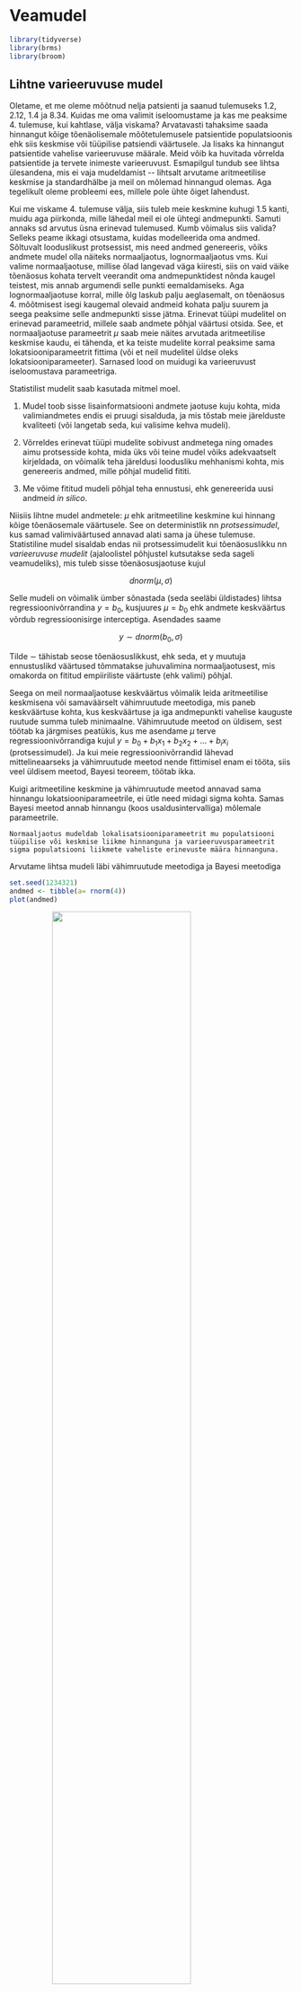 

# Veamudel


```r
library(tidyverse)
library(brms)
library(broom)
```

## Lihtne varieeruvuse mudel  

Oletame, et me oleme mõõtnud nelja patsienti ja saanud tulemuseks 1.2, 2.12, 1.4 ja 8.34. Kuidas me oma valimit iseloomustame ja kas me peaksime 4. tulemuse, kui kahtlase, välja viskama? 
Arvatavasti tahaksime saada hinnangut kõige tõenäolisemale mõõtetulemusele patsientide populatsioonis ehk siis keskmise või tüüpilise patsiendi väärtusele. Ja lisaks ka hinnangut  patsientide vahelise varieeruvuse määrale. Meid võib ka huvitada võrrelda  patsientide ja tervete inimeste varieeruvust. Esmapilgul tundub see lihtsa ülesandena, mis ei vaja mudeldamist --  lihtsalt arvutame aritmeetilise keskmise ja standardhälbe ja meil on mõlemad hinnangud olemas. Aga tegelikult oleme probleemi ees, millele pole ühte õiget lahendust. 

Kui me viskame 4. tulemuse välja, siis tuleb meie keskmine kuhugi 1.5 kanti, muidu aga piirkonda, mille lähedal meil ei ole ühtegi andmepunkti. Samuti annaks sd arvutus üsna erinevad tulemused. Kumb võimalus siis valida? Selleks peame ikkagi otsustama, kuidas modelleerida oma andmed. Sõltuvalt looduslikust protsessist, mis need andmed genereeris, võiks andmete mudel olla näiteks normaaljaotus, lognormaaljaotus vms. Kui valime normaaljaotuse, millise õlad langevad väga kiiresti, siis on vaid väike tõenäosus kohata tervelt veerandit oma andmepunktidest nõnda kaugel teistest, mis annab argumendi selle punkti eemaldamiseks. Aga lognormaaljaotuse korral, mille õlg laskub palju aeglasemalt, on tõenäosus 4. mõõtmisest isegi kaugemal olevaid andmeid kohata palju suurem ja seega peaksime selle andmepunkti sisse jätma. 
Erinevat tüüpi mudelitel on erinevad parameetrid, millele saab andmete põhjal väärtusi otsida. See, et normaaljaotuse parameetrit $\mu$ saab meie näites arvutada aritmeetilise keskmise kaudu, ei tähenda, et ka teiste mudelite korral peaksime sama lokatsiooniparameetrit fittima (või et neil mudelitel üldse oleks lokatsiooniparameeter). Sarnased lood on muidugi ka varieeruvust iseloomustava parameetriga.

Statistilist mudelit saab kasutada mitmel moel.

1. Mudel toob sisse lisainformatsiooni andmete jaotuse kuju kohta, mida valimiandmetes endis ei pruugi sisalduda, ja mis tõstab meie järelduste kvaliteeti (või langetab seda, kui valisime kehva mudeli).

2. Võrreldes erinevat tüüpi mudelite sobivust andmetega ning omades aimu protsesside kohta, mida üks või teine mudel võiks adekvaatselt kirjeldada, on võimalik teha järeldusi loodusliku mehhanismi kohta, mis genereeris andmed, mille põhjal mudelid fititi.

3. Me võime fititud mudeli põhjal teha ennustusi, ehk genereerida uusi andmeid *in silico*.

Niisiis lihtne mudel andmetele: $\mu$ ehk aritmeetiline keskmine kui hinnang kõige tõenäosemale väärtusele. See on deterministlik nn *protsessimudel*, kus samad valimiväärtused annavad alati sama ja ühese tulemuse. Statistiline mudel sisaldab endas nii protsessimudelit kui tõenäosuslikku nn *varieeruvuse mudelit* (ajaloolistel põhjustel kutsutakse seda sageli veamudeliks), mis tuleb sisse tõenäosusjaotuse kujul

$$dnorm(\mu, \sigma)$$

Selle mudeli on võimalik ümber sõnastada (seda seeläbi üldistades) lihtsa regressioonivõrrandina $y = b_0$, kusjuures $\mu = b_0$ ehk andmete keskväärtus võrdub regressioonisirge interceptiga. Asendades saame

$$y \sim dnorm(b_0, \sigma)$$

Tilde $\sim$ tähistab seose tõenäosuslikkust, ehk seda, et y muutuja ennustuslikd väärtused tõmmatakse juhuvalimina normaaljaotusest, mis omakorda on fititud empiiriliste väärtuste (ehk valimi) põhjal. 

Seega on meil normaaljaotuse keskväärtus võimalik leida aritmeetilise keskmisena või samaväärselt vähimruutude meetodiga, mis paneb keskväärtuse kohta, kus keskväärtuse ja iga andmepunkti vahelise kauguste ruutude summa tuleb minimaalne. Vähimruutude meetod on üldisem, sest töötab ka järgmises peatükis, kus me asendame $\mu$ terve regressioonivõrrandiga kujul $y = b_0 + b_1x_1 + b_2x_2 + ... + b_ix_i$ (protsessimudel). Ja kui meie regressioonivõrrandid lähevad mittelineaarseks ja vähimruutude meetod nende fittimisel enam ei tööta, siis veel üldisem meetod, Bayesi teoreem, töötab ikka.

Kuigi aritmeetiline keskmine ja vähimruutude meetod annavad sama hinnangu lokatsiooniparameetrile, ei ütle need midagi sigma kohta. Samas Bayesi meetod annab hinnangu (koos usaldusintervalliga) mõlemale parameetrile.

    Normaaljaotus mudeldab lokalisatsiooniparameetrit mu populatsiooni 
    tüüpilise või keskmise liikme hinnanguna ja varieeruvusparameetrit 
    sigma populatsiooni liikmete vaheliste erinevuste määra hinnanguna. 
    

Arvutame lihtsa mudeli läbi vähimruutude meetodiga ja Bayesi meetodiga


```r
set.seed(1234321)
andmed <- tibble(a= rnorm(4))
plot(andmed)
```

<img src="06_veamudel_files/figure-html/unnamed-chunk-3-1.png" width="70%" style="display: block; margin: auto;" />

```r
mean(andmed$a); sd(andmed$a)
#> [1] 1.24
#> [1] 0.662
```

Vähimruutude meetodit rakendab lm() funktsioon

```r
lm(a~1, data = andmed) %>% broom::tidy()
#> # A tibble: 1 x 5
#>   term        estimate std.error statistic p.value
#>   <chr>          <dbl>     <dbl>     <dbl>   <dbl>
#> 1 (Intercept)     1.24     0.331      3.74  0.0333
```

Ja Bayesi brms::brm()

```r
(Bayes_mudel <- brm(a~1, data = andmed) %>% broom::tidy())
```


```
#> # A tibble: 2 x 5
#>   term        estimate std.error lower upper
#>   <chr>          <dbl>     <dbl> <dbl> <dbl>
#> 1 b_Intercept     1.24     0.684 0.196  2.25
#> 2 sigma           1.27     1.24  0.461  3.02
```

Nagu näete, lm() fitib ainult mu parameetri, samas kui me Bayesi meetodit kasutades saame hinnangu (koos usalduspiiridega) kahele parameetrile: mu ehk intercept ja sigma ehk sd. 

Meie poolt simuleeritud andmed tulevad normaaljaotusega populatsioonist, mille mu = 0 ja sd = 1. Kumbki meetod ei luba meile null-intercepti sest andmeid on vähe ja need on juhusliku valimivea tõttu kallutatud. See-eest sigma hinnang, mille Bayes meile annab on küll laiavõitu (ikka sellepärast, et meil on vähe andmeid), aga vähemalt hõlmab endas õiget väärtust.



## protsessimudel ja varieeruvuse mudel lineaarses regressioonis

Kui mudel $kaal = b_0 + b_1 ~pikkus$ ennustab, et 160 cm inimene kaalub keskmiselt 80 kg, siis protsessi mudel ei ütle, kui suurt pikkusest sõltumatut kaalude varieeruvust võime oodata 160 cm-ste inimeste hulgas. 
Selle hinnangu andmiseks tuleb mudelile lisada varieeruvusekomponent, sageli normaaljaotuse kujul, mis modelleerib üksikute inimeste kaalude varieeruvust (mitte keskmise kaalu varieeruvust) igal mõeldaval ja mittemõeldaval pikkusel. 

  > Bioloogid, erinevalt füüsikutest, usuvad, et valimisisene andmete 
  varieeruvus on tingitud pigem bioloogilisest varieeruvusest kui mõõtmisveast, 
  aga loomulikult sisaldub selles ka mõõtmisviga. 

Kuidas varieeruvuskomponent lineaarsesse mudelisse sisse tuua? 
Ilma varieeruvuskomponendita mudel:

$$y = b_0 + bx$$

ennustab y-i keskväärtust erinevatel x-i väärtustel.

Varieeruvuskomponent: 

$$y\sim dnorm(\mu,~\sigma)$$

kus $\mu$ (*mu*) on mudeli poolt ennustatud keskväärtus ja $\sigma$ (sigma) on mudeli poolt ennustatud standardhälve ehk varieeruvus andmepunktide tasemel. 
Varieeruvusmudelis on keskväärtuse ehk *mu* ennustus endiselt deterministlik ja sigma töötab originaalsel andmetasemel, mitte keskväärtuste tasemel. 
See võimaldab protsessimudeli varieeruvusmudelisse sisse kirjutada lihtsalt *mu* ümber defineerides:

$$\mu = b_0 + bx$$ 

mis tähendab, et

$$y \sim dnorm(b_0 + b_1x, ~\sigma)$$


See ongi sirge mudel koos varieeruvuskomponendiga. Seega on sellel lineaarsel regressioonimudelil kolm parameetrit: intercept $b_0$, tõus $b_1$ ja "veaparameeter" $\sigma$. 
Sellist mudelit on mõistlik fittida Bayesi teoreemi abil. 
Bayesi meetodiga fititud mudel, mida kutsutakse posteerioriks, näitab, millised kombinatsioonid nendest kolmest parameetrist usutavalt koos esinevad, ja millised mitte. 
Seega on fititud 3 parameetriga bayesi mudel 3-dimensionaalne tõenäosusjaotus (3D posteerior). 
Muidugi saame ka ükshaaval välja plottida kolm 1D posteeriori, millest igaüks iseloomustab üht parameetrit ning on kollapseeritud üle kahe ülejäänud parameetri. 
[Edaspidi](pidev) õpime selliste mudelitega töötama. 


> Kõik statistilised mudelid on tõenäosusmudelid ning sisaldavad varieeruvuskomponenti.  

Kuna erinevalt lokatsiooniparameetrist, ei aja me mudelis sigmat lahku vastavalt x-i väärtustele, siis meie varieeruvusmudel (ja enamus veamudeleid, millega me edaspidi töötame) modelleerib igale x-i väärtusele (kaalule) sama suure y-i suunalise varieeruvuse (pikkuste sd). 
Suurem osa statistikast kasutab eeldusi, mida keegi päriselt tõe pähe ei võta, aga millega on arvutuslikus mõttes lihtsam elada. Siiski, 19. peatükis õpime, kuidas loobuda sellest eeldusest.

## Enimkasutatud veamudel on normaaljaotus {-}

Alustuseks simuleerime lihtsate vahenditega looduslikku protsessi, mille tulemusel tekib normaaljaotus.  
Oletame, et bakteri kasvukiirust mõjutavad 12 geeni, mille mõjud võivad olla väga erineva tugevusega, kuid mille mõjude suurused ei sõltu üksteisest. 
Seega nende 12 geeni mõjud kasvukiirusele liituvad.
Järgnevas koodis võtame 12 juhuslikku arvu 1 ja 100 vahel (kasutades `runif()` funktsiooni). 
Need 12 arvu näitavad 12 erineva geeni individuaalsete mõjude suurusi bakteritüve kasvukiirusele. 
Meil on seega kuni 100-kordsed erinevused erinevate geenide mõjude suuruste vahel. 
Seejärel liidame need 12 arvu. 
Nüüd võtame uue 12-se valimi ja kordame eelnevat. 
Me teeme seda 10 000 korda järjest ja plotime saadud 10 000 arvu (10 000 liitmistehte tulemust) tihedusfuntksioonina. 

(ref:normaaljaotus-tekib) Normaaljaotus tekib sõltumatutest efektidest. Kümne tuhande N = 12 suuruse juhuvalimi summa tihedusdiagramm.


```r
kasv <- replicate(10000, sum(runif(12, 1, 100))) 
p <- ggplot(tibble(kasv), aes(kasv)) + geom_density()
p
```

<div class="figure" style="text-align: center">
<img src="06_veamudel_files/figure-html/normaaljaotus-tekib-1.png" alt="(ref:normaaljaotus-tekib)" width="70%" />
<p class="caption">(\#fig:normaaljaotus-tekib)(ref:normaaljaotus-tekib)</p>
</div>

Selles näites võrdub iga andmepunkt 10 000st ühe bakteritüve kasvukiiruse mõõtmisega. Seega, antud eelduste korral on bakteritüvede kasvukiirused normaaljaotusega.

Nüüd vaatame, mis juhtub, kui 12 geeni mõjud ei ole üksteisest sõltumatud. Kui 12 geeni on omavahel vastasmõjudes, siis nende geenide mõjud korrutuvad, mitte ei liitu. (Korrutamine pole ainus viis, kuidas vastasmõjusid modeleerida, küll aga kõige levinum.)
Kõigepealt vaatleme juhtu, kus 12 geeni on kõik väikeste mõjudega ning seega mitte ühegi geeni mõju ei domineeri teiste üle.
Seekord genreerime 12 juhuslikku arvu 1 ja 1.1 vahel. 
Siin tähendab arv 1.1 kasvu tõusu 10% võrra. 
Seejärel korrutame need 12 arvu, misjärel kordame eelnevat 10 000 korda. 

(ref:soltuvatest-efektidest) Normaaljaotus tekib väikestest sõltuvatest efektidest. Kümne tuhande N = 12 suuruse juhuvalimi korrutiste tihedusdiagramm. Ühegi geeni mõju ei domineeri teiste üle.


```r
kasv <- replicate(10000, prod(runif(12, 1, 1.1))) 
p %+% tibble(kasv)
```

<div class="figure" style="text-align: center">
<img src="06_veamudel_files/figure-html/soltuvatest-efektidest-1.png" alt="(ref:soltuvatest-efektidest)" width="70%" />
<p class="caption">(\#fig:soltuvatest-efektidest)(ref:soltuvatest-efektidest)</p>
</div>

Tulemuseks on jällegi normaaljaotus.
Selles näites olid üksikud interakteeruvad geenid ükshaaval väikeste mõjudega ja ühegi geeni mõju ei domineerinud teiste üle. 
Mis juhtub, kui mõnel geenil on kuni 2 korda suurem mõju kui teisel?

(ref:lognormaal) Lognormaaljaotus tekib suurematest sõltuvatest efektidest. Kümne tuhande N = 12 suuruse juhuvalimi korrutiste tihedusdiagramm. Mõnel geenil on kuni 2 korda suurem mõju kui teisel.


```r
kasv <- replicate(10000, prod(runif(12, 1, 2)))
p %+% tibble(kasv)
```

<div class="figure" style="text-align: center">
<img src="06_veamudel_files/figure-html/lognormaal-1.png" alt="(ref:lognormaal)" width="70%" />
<p class="caption">(\#fig:lognormaal)(ref:lognormaal)</p>
</div>

Nüüd on tulemuseks log-normaaljaotus. Mis teie arvate, kas teie poolt uuritavat tunnust mõjutavad faktorid, mis omavahel ei interakteeru või kui interakteeruvad, on kõik ühtlaselt väikeste efektidega? 
Või on tegu vastasmõjudes olevate faktoritega, millest osad on palju suuremate mõjudega, kui teised? 
Ühel juhul eelistate te normaaljaotust, teisel juhul peate õppima töötama ka lognormaaljaotusega.

Kui me vaatame samu andmeid logaritmilises skaalas, avastame, et need andmed on normaaljaotusega. 
See ongi andmete logaritmimise mõte.

(ref:logskaalas) Logaritmilises skaalas lognormaalsed efektid on normaaljaotusega. Kümne tuhande N = 12 suuruse juhuvalimi korrutiste tihedusdiagramm. Mõnel geenil on kuni 2 korda suurem mõju kui teisel.


```r
kasv <- replicate(10000, log10(prod(runif(12, 1, 2))))
p %+% tibble(kasv) + labs(x = "kasv, log10")
```

<div class="figure" style="text-align: center">
<img src="06_veamudel_files/figure-html/logskaalas-1.png" alt="(ref:logskaalas)" width="70%" />
<p class="caption">(\#fig:logskaalas)(ref:logskaalas)</p>
</div>

>Normaaljatuse avastas Gauss (1809), aga nime andis sellele Francis Galton (1860ndatel), kuna antropoloogilised mõõtmised "normaalselt" järgisid "vigade seadust", mille ta nimetas "Normaalseks jaotuste kurviks".


### Normaaljaotuse mudel väikestel valimitel {-}

Oletame, et meil on kolm andmepunkti ning me usume, et need andmed on juhuslikult tõmmatud normaaljaotusest või sellele lähedasest jaotusest. Normaaljaotuse mudelit kasutades deklareerime, et me usume, et kui oleksime olnud vähem laisad ja 3 mõõtmise asemel sooritanuks 3000, siis need mõõtmised sobituksid piisavalt hästi meie 3 väärtuse peal fititud normaaljaotusega. Seega, me usume, et omades 3 andmepunkti me teame juba umbkaudu, millised tulemused me oleksime saanud korjates näiteks 3 miljonit andmepunkti. Oma mudelist võime simuleerida ükskõik kui palju andmepunkte. 

Aga pidage meeles, et selle mudeli fittimiseks kasutame me ainult neid andmeid, mis meil päriselt on --- ja kui meil on ainult 3 andmepunkti, on tõenäoline, et fititud mudel ei kajasta hästi tegelikkust. 

Kuidas panna skeptik uskuma, et statistilised meetodid töötavad halvasti väikestel valimitel? Järgnevalt illustreerime seda ühe võimaliku valimiga paljudest, mis on tõmmatud imaginaarsest populatsioonist, mille parameetreid me teame. Me tõmbame 3-se valimi ning üritame selle valimi põhjal ennustada selleasama populatsiooni struktuuri. Kuna tegemist on simulatsiooniga, teame täpselt, et populatsioon, kust me tõmbame oma kolmese valimi, on normaaljaotusega, et tema keskväärtus = 0 ja et tema sd = 1. Seega saame võrrelda oma ennustust populatsiooni tõeliste parameetriväärtustega.
Me fitime oma valimiandmetega 2 erinevat mudelit: normaaljaotuse ja Studenti t jaotuse. 

(ref:juhuvalim-normaaljaotusest) Juhuvalim normaaljaotusest, mille keskmine = 0 ja sd = 1 (n=3; andmepunktid on näidatud mustade munadena). Sinine joon - populatsioon, millest tõmmati valim; punane joon - normaaljaotuse mudel, mis on fititud valimi andmetel; must joon - Studenti t jaotuse mudel, mis on fititud samade andmetega. Mustad punktid, valim. Katkendjoon, populatsiooni keskmine, millest valim tõmmati.

<div class="figure" style="text-align: center">
<img src="06_veamudel_files/figure-html/juhuvalim-normaaljaotusest-1.png" alt="(ref:juhuvalim-normaaljaotusest)" width="70%" />
<p class="caption">(\#fig:juhuvalim-normaaljaotusest)(ref:juhuvalim-normaaljaotusest)</p>
</div>

Siin saame hinnata mudelite fitte jumala positsioonilt, võrreldes fititud mudelite jaotusi "tõese" sinise jaotusega.
Mõlemad mudelid on süstemaatiliselt nihutatud väiksemate väärtuste poole ja alahindavad varieeruvust. t jaotuse mudel on oodatult paksemate sabadega ja ennustab 0-st kaugele palju rohkem väärtusi kui normaaljaotuse mudel. Kuna me teame, et populatsioon on normaaljaotusega, pole väga üllatav, et t jaotus modeleerib seda halvemini kui normaaljaotus. 

Igal juhul, mõni teine juhuvalim annaks meile hoopis teistsugused mudelid, mis rohkem või vähem erinevad algsest populatsioonist.

Mis juhtub kui me kasutame oma normaaljaotuse mudelit uute andmete simuleerimiseks? Kui lähedased on need simuleeritud andmed populatsiooni andmetega ja kui lähedased valimi andmetega, millega me normaaljaotuse mudeli fittisime?

(ref:kasutame-fititud) Kasutame fititud mudeleid uute andmete simuleerimiseks.


```r
# tõmbame 3 juhuslikku arvu normaalhaotusest, mille keskväärtus = 0 ja sd = 1.
dfr <- tibble(sample_data = rnorm(3)) 
dfr <- summarise_at(dfr, "sample_data", c("mean", "sd"))
dfr
#> # A tibble: 1 x 2
#>     mean    sd
#>    <dbl> <dbl>
#> 1 0.0654 0.808
# simuleerime 1000 uut andmepunkti fititud mudelist
simulated_data <- rnorm(1000, dfr$mean, dfr$sd)
# arvutame simuleeritud andmete keskmise ja sd ning joonistame neist histogrammi
ggplot(tibble(simulated_data), aes(simulated_data)) +
  geom_histogram(bins = 15)
```

<div class="figure" style="text-align: center">
<img src="06_veamudel_files/figure-html/kasutame-fititud-1.png" alt="(ref:kasutame-fititud)" width="70%" />
<p class="caption">(\#fig:kasutame-fititud)(ref:kasutame-fititud)</p>
</div>

Nagu näha, igati ootuspäraselt on uute (simuleeritud) andmete keskväärtus ja SD väga sarnased algsete andmete omale, mida kasutasime mudeli fittimisel. 
Kahjuks ei ole need aga kaugeltki nii sarnased algsele jaotusele, mille kuju me püüame oma andmete ja mudeli pealt ennustada. 
Seega on meie mudel üle-fittitud, mis tähendab, et ta kajastab liigselt neid valimi aspekte, mis ei peegelda algse populatsiooni omadusi. 
Loomulikult ei vasta ükski mudel päriselt tegelikkusele. 
Küsimus on pigem selles, kas mõni meie mudelitest on piisavalt hea, et olla kasulik.
Vastus sellele sõltub, milleks plaanime oma mudelit kasutada.


```r
mean(simulated_data > 0) 
#> [1] 0.535
mean(simulated_data > 1)
#> [1] 0.116
```
Kui populatsiooniväärtustest on 50% suuremad kui 0, siis mudeli järgi vaevalt 32%. Kui populatsiooniväärtustest on 16% suuremad kui 1, siis mudeli järgi vaevalt 4%.
See illustreerib hästi mudeli kvaliteeti.


```r
sim_t <- rstudent_t(1000, 2, dfr$mean, dfr$sd)
mean(sim_t > 0)
#> [1] 0.516
mean(sim_t > 1)
#> [1] 0.189
```
Samad ennustused t jaotusest on isegi paremad! Aga kumb on ikkagi parem mudel populatsioonile?


## Normaaljaotuse ja lognormaaljaotuse erilisus {-}

Normaaljaotus ja lognormaaljaotus on erilised sest 

(1) kesksest piirteoreemist (*central limit theorem*) tuleneb, et olgu teie valim ükskõik millise jaotusega, paljudest valimitest arvutatud **aritmeetilised keskmised** on alati enam-vähem normaaljaotusega. See kehtib enamuse andmejaotuste korral, kui n>30. 
Selle matemaatilise tõe peegeldus füüsikalisse maailma on "elementaarsete vigade hüpotees", mille kohaselt paljude väikeste üksteisest sõltumatute juhuslike efektide (vigade) summa annab tulemuseks normaaljaotuse. 

Paraku enamus bioloogilisi mõõtmisi annavad tulemuseks eranditult mitte-negatiivseid väärtusi. 
Sageli on selliste väärtuste jaotused ebasümmeetrilised (v.a. siis, kui cv = sd/mean on väike), ja kui nii, siis on meil sageli tegu lognormaaljaotusega, mis tekkib log-normaalsete muutujate korrutamisest. 
Siit tuleb Keskne piirteoreem 2, mille kohaselt suvalise jaotusega muutujate **geomeetrilised keskmised** on enam-vähem lognormaaljaotusega, ning elementaarsete vigade hüpotees 2: Kui juhuslik varieeruvus tekib paljude juhuslike efektide korrutamisel, on tulemuseks lognormaaljaotus. 
Lognormaaljaotusega väärtuste logaritmimine annab normaaljaotuse. 

(2) Nii normaal- kui lognormaaljaotus on maksimaalse entroopiaga jaotused. 
Entroopiat vaadeldakse siin informatsiooni & müra kaudu --- maksimaalse entroopiaga süsteem sisaldab maksimaalselt müra ja minimaalselt informatsiooni (vastavalt Shannoni informatsiooniteooriale). See tähendab, et väljaspool oma parameetrite tuunitud väärtusi on normaal- ja lognormaaljaotused minimaalselt informatiivsed. 
Normaaljaotusel ja lognormaaljaotusel on kummagil kaks parameetrit, *mu* ja *sigma* (ehk keskmine ja standardhälve), mille väärtused fikseerides fikseerime üheselt jaotuse ehk mudeli kuju, lisades sinna minimaalselt muud (sooviamtut) informatsiooni. 
Teised maksimaalse entroopiaga jaotused on näiteks eksponentsiaalne jaotus, binoomjaotus, bernoulli jaotus, poissoni jaotus. 

> Kui meil on tegu nullist suuremate andmetega, on andmete logaritmimine sageli hea mõte. Logaritmitud andmete pealt arvutatud keskmise ja sd eksponentimine annab meile geomeetrilise keskmise (exp(mu) = mu_geom) ja multiplikatiivse sd (exp(sd) = sd_mult). 

Kui me fitime lognormaaljaotust andmetega, siis fititud koefitsiendid mu ja sd tuleb eksponentida, et saada geomeetriline keskmine ja multiplikatiivne sd. 

mu_geom x sd_mult ... mu_geom/sd_mult annab vahemiku, kuhu jääb 68% lognormaalsetest andmetest ja mu_geom x 2sd_mult ... mu_geom/2sd_mult annab vahemiku, kuhu jääb 96% andmetest (just nagu additiivne sd tõõtab aritmeetilise additiivse keskmisega normaalsete andmete korral). 

Maksimaalsel entroopial põhineb normaaljaotuse ja lognormaaljaotuse sage kasutamine Bayesi statistikas prioritena, sest me suudame paremini kontrollida, millist informatsiooni me neisse surume. Esimesel kesksel piirteoreemil seevastu põhineb kogu sageduslik statistika (vt ptk 8.).

### Normaaljaotuse ja lognormaaljaotuse võrdlus

**Normaaljaotus** 

* Normaaljaotusega ehk normaalsete juhuslike muutujate liitmine annab normaalse summa. Lineaarsed kombinatsioonid $Y= \alpha + \beta_1X_1 + \beta_2X_2$ jäävad normaalseks.

* Normaalsete muutujate aritmeetilised keskmised on normaaljaotusega.

* Keskne piirteoreem: mitte-normaalsete muutujate aritmeetilised keskmised on enam-vähem normaaljaotusega.

* Elementaarsete vigade hüpotees: kui juhuslik varieeruvus on paljude juhuslike mõjude summa, on tulemuseks normaaljaotus.

* lm() regressionimudelid eeldavad normaaljaotusega residuaale. log-normaalsete vigadega lineaarsel regresioonil tuleks mudeldada log(Y) (vähimruutude meetodil) või lognormaalset tõepäramudelit kasutades (bayesi regressioon, vt ptk 13). 

* Additiivne regressioonimudel viib additiivsete vigadeni (residuaalideni), mis omakorda viib konstantsele varieeruvusele ehk konstantsele SD-le.

**lognormaaljaotus**

* lognormaalsete juhuslike muutujate korrutamine annab lognormaalse korrutise.

* Longnormaalsete muutujate geomeetrilised keskmised on lognormaaljaotusega.

* Keskne piirteoreem: mitte-lognormaalsete muutujate geomeetrilised keskmised on enam-vähem lognormaaljaotusega

* Multiplikatiivne elementaarsete vigade hüpotees: kui juhuslik varieeruvus on paljude juhuslike mõjude korrutis, on tulemuseks lognormaaljaotus

* multiplikatiivne regressioonimudel viib multiplikatiivsete vigadeni (residuaalideni), mis omakorda viib konstantsele suhtelisele varieeruvusele ehk konstantsele CV-le. Vigade jaotus on nüüd ebasümmeetriline. 

Seega võime lognormaaljaotust kutsuda ka multiplikatiivseks normaaljaotuseks.




## Teised veamudelid
### Lognormaaljaotus


```r
x <- seq(0, 10, length.out = 1000)
y <- dlnorm(x)
plot(x, y, typ = "l")
```

<img src="06_veamudel_files/figure-html/unnamed-chunk-10-1.png" width="70%" style="display: block; margin: auto;" />


Seda jaotust, mis ei ulatu kunagi teisele poole nulli, iseloomustab, et x-i logaritmimine annab tulemuseks normaaljaotuse. 


```r
plot(log(x), y, type = "l")
```

<img src="06_veamudel_files/figure-html/unnamed-chunk-11-1.png" width="70%" style="display: block; margin: auto;" />

Lognormaaljaotuse keskväärtus, standardhälve, mood ja mediaan:

$$keskv\ddot{a}\ddot{a}rtus = \exp(\mu + 1/2 \times σ^2)$$ 

$$sd = \exp(\mu + 1/2 \times \sigma^2) \times \sqrt{\exp(\sigma^2) − 1}$$
$$mood = e^{\mu - \sigma^2}$$

$$mediaan = e^\mu$$
Siin on siis $\mu$ ja $\sigma$ arvutatud logaritmitud andmete pealt.

### Binoomjaotus

Kui teil on binaarne muutuja (sellel saab olla ainult kaks väärtust, näiteks sees/väljas, 1/0), mis kajastab sõltumatuid sündmusi, siis modelleerib seda binoomjaotus $y ∼ Binomial(n, p)$.
Kus *n* on edukate sündmuste arv ja *p* on nende suhteline sagedus (p = n / N, kus *N* on kõikide sündmuste kopguarv). 
Sõltumatud sündmused on sellised, kus ühe sündmuse esinemise järgi ei saa ennustada teise sündmuse esinemist (st puudub korrelatsioon sündmuste esinemise vahel). 
Tehniliselt on binoomjaotusel veel omadus, et valim võetakse replacementiga, mis tähendab, et iga sündmus pannakse populatsiooni tagasi, kus seda saab uuesti valimisse tõmmata. 
Siit tuleb, et binoomjaotuse mudel kehtib päris maailmas mõõndustega ja et seda mudelit on kindlam kasutada siis, kui N >> n. 
Kui N on suur, siis meenutab binoomjaotus normaaljaotust (läheneb selle kujule).


```r
n <- 10 # sündmuste koguarv
x <- seq(0, n) # kõik võimalikud õnnestumiste arvud 10st sündmusest
p <- 0.3 # 30% õnnestumisi (sagedus)
y <- dbinom(x, n, p)
plot(x, y)
```

<img src="06_veamudel_files/figure-html/unnamed-chunk-12-1.png" width="70%" style="display: block; margin: auto;" />

$$keskv\ddot{a}\ddot{a}rtus = N \times p$$

Kui Np võrdub täisarvuga, siis mediaan = mood = keskväärtus

$$sd = sqrt(N \times p(1 - p))$$

Standardviga proportsioonile $p = \sqrt{\frac{p(1 − p)}{N}}$
See standardviga (*standard error*) on teiste sõnadega standardhälve meie hinangule proportsiooni väärtusele. 
Kui n = 0 või N - n = 0, siis on selline SE arvutus eksitav. 

### Poissoni jaotus

See jaotus modelleerib üksikuid haruldasi ja sõltumatuid diskreetseid sündmusi, mille arvu me saame üles lugeda.
Näiteks surmi ajaühiku kohta või pommitabamusi pindalaühiku kohta. Poissoni jaotus on binoomjaotuse erijuht.
Lisaeeldused on, et sündmuste toimumise sagedus ei muutu, et kaks sündmust ei saa toimuda täpselt samal ajal/kohas, et sündmuse toimumise tõenäosus on proportsionaalne intervalli pikkusega/suurusega (ajas või ruumis) ja et N >> n.

Kui keskmine sündmuste arv intevallis on $\lambda$ (lambda), siis

$$P(k~events~in~interval) = e^{\lambda} \times \frac{\lambda ^{k}}{k!}$$


Oodatud väärtus = variance = $\lambda$

$sd = \sqrt{\lambda}$

Millal kasutada Poissoni jaotust, ja millal binoomjaotust? Kui iga andmepunkti saab vaadelda kui edukate katsete arvu suhet kõikide katsete arvule, siis kasuta binoomjaotust/logistilist regressiooni.
Kui aga andmepunkti väärtusel pole loomulikku piiri (see on lihtsalt mingit tüüpi sündmuste arv), kasuta Poissoni/logaritmilist regressiooni.
